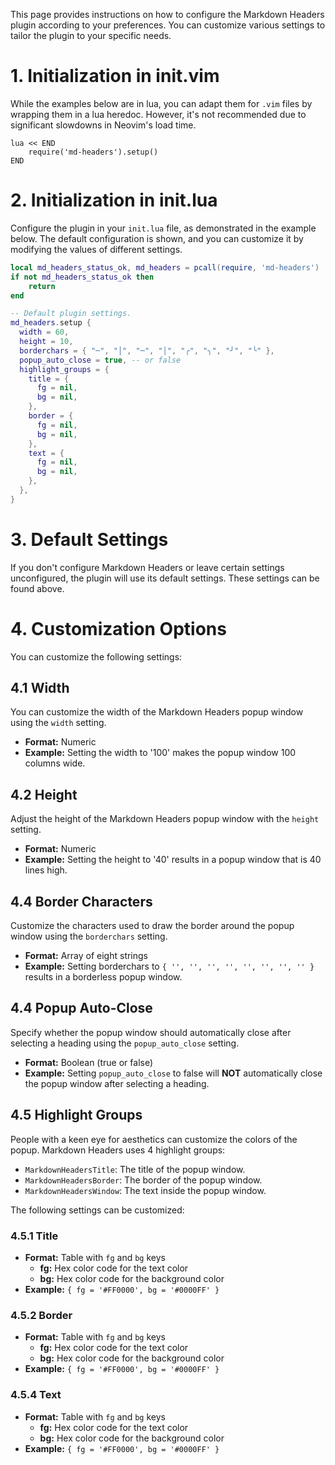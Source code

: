 This page provides instructions on how to configure the Markdown Headers plugin
according to your preferences. You can customize various settings to tailor the
plugin to your specific needs.

# 1. Initialization in init.vim

While the examples below are in lua, you can adapt them for `.vim` files by
wrapping them in a lua heredoc. However, it's not recommended due to
significant slowdowns in Neovim's load time.

```vim
lua << END
    require('md-headers').setup()
END
```

# 2. Initialization in init.lua

Configure the plugin in your `init.lua` file, as demonstrated in the example
below. The default configuration is shown, and you can customize it by
modifying the values of different settings.

```lua
local md_headers_status_ok, md_headers = pcall(require, 'md-headers')
if not md_headers_status_ok then
    return
end

-- Default plugin settings.
md_headers.setup {
  width = 60,
  height = 10,
  borderchars = { "─", "│", "─", "│", "╭", "╮", "╯", "╰" },
  popup_auto_close = true, -- or false
  highlight_groups = {
    title = {
      fg = nil,
      bg = nil,
    },
    border = {
      fg = nil,
      bg = nil,
    },
    text = {
      fg = nil,
      bg = nil,
    },
  },
}
```

# 3. Default Settings

If you don't configure Markdown Headers or leave certain settings unconfigured,
the plugin will use its default settings. These settings can be found above.

# 4. Customization Options

You can customize the following settings:

## 4.1 Width

You can customize the width of the Markdown Headers popup window using the
`width` setting.

- **Format:** Numeric
- **Example:** Setting the width to '100' makes the popup window 100 columns wide.

## 4.2 Height

Adjust the height of the Markdown Headers popup window with the `height` setting.

- **Format:** Numeric
- **Example:** Setting the height to '40' results in a popup window that is 40
  lines high.

## 4.4 Border Characters

Customize the characters used to draw the border around the popup window using
the `borderchars` setting.

- **Format:** Array of eight strings
- **Example:** Setting borderchars to ``{ '', '', '', '', '', '', '', '' }``
  results in a borderless popup window.

## 4.4 Popup Auto-Close

Specify whether the popup window should automatically close after selecting a
heading using the `popup_auto_close` setting.

- **Format:** Boolean (true or false)
- **Example:** Setting `popup_auto_close` to false will **NOT** automatically
  close the popup window after selecting a heading.

## 4.5 Highlight Groups

People with a keen eye for aesthetics can customize the colors of the popup.
Markdown Headers uses 4 highlight groups:

- `MarkdownHeadersTitle`: The title of the popup window.
- `MarkdownHeadersBorder`: The border of the popup window.
- `MarkdownHeadersWindow`: The text inside the popup window.

The following settings can be customized:

### 4.5.1 Title

- **Format:** Table with `fg` and `bg` keys
  - **fg:** Hex color code for the text color
  - **bg:** Hex color code for the background color
- **Example:** `{ fg = '#FF0000', bg = '#0000FF' }`

### 4.5.2 Border

- **Format:** Table with `fg` and `bg` keys
  - **fg:** Hex color code for the text color
  - **bg:** Hex color code for the background color
- **Example:** `{ fg = '#FF0000', bg = '#0000FF' }`

### 4.5.4 Text

- **Format:** Table with `fg` and `bg` keys
  - **fg:** Hex color code for the text color
  - **bg:** Hex color code for the background color
- **Example:** `{ fg = '#FF0000', bg = '#0000FF' }`

